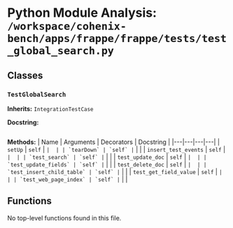 # Python Module Analysis: `/workspace/cohenix-bench/apps/frappe/frappe/tests/test_global_search.py`

## Classes

### `TestGlobalSearch`
**Inherits:** `IntegrationTestCase`


**Docstring:**
```

```

**Methods:**
| Name | Arguments | Decorators | Docstring |
|---|---|---|---|
| `setUp` | `self` | `` |  |
| `tearDown` | `self` | `` |  |
| `insert_test_events` | `self` | `` |  |
| `test_search` | `self` | `` |  |
| `test_update_doc` | `self` | `` |  |
| `test_update_fields` | `self` | `` |  |
| `test_delete_doc` | `self` | `` |  |
| `test_insert_child_table` | `self` | `` |  |
| `test_get_field_value` | `self` | `` |  |
| `test_web_page_index` | `self` | `` |  |





## Functions

No top-level functions found in this file.
